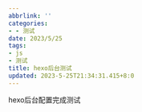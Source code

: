 ```yaml
---
abbrlink: ''
categories:
- - 测试
date: 2023/5/25
tags:
- js
- 测试
title: hexo后台测试
updated: 2023-5-25T21:34:31.415+8:0
---
```

hexo后台配置完成测试
